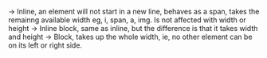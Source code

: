 
-> Inline, an element will not start in a new line, behaves as a span, takes the remainng available width
    eg, i, span, a, img. Is not affected with width or height
-> Inline block, same as inline, but the difference is that it takes width and height
-> Block, takes up the whole width, ie, no other element can be on its left or right side.